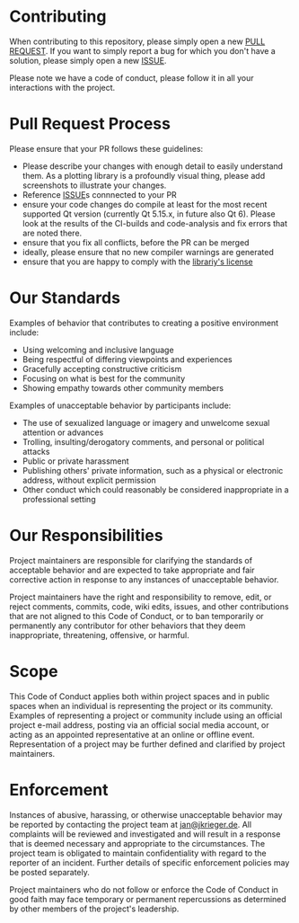 # Contributing

When contributing to this repository, please simply open a new [PULL REQUEST](https://github.com/jkriege2/JKQtPlotter/pulls).
If you want to simply report a bug for which you don't have a solution, please simply open a new [ISSUE](https://github.com/jkriege2/JKQtPlotter/issues).

Please note we have a code of conduct, please follow it in all your interactions with the project.

# Pull Request Process
Please ensure that your PR follows these guidelines:
- Please describe your changes with enough detail to easily understand them. As a plotting library is a profoundly visual thing, please add screenshots to illustrate your changes.
- Reference [ISSUE](https://github.com/jkriege2/JKQtPlotter/issues)s connnected to your PR
- ensure your code changes do compile at least for the most recent supported Qt version (currently Qt 5.15.x, in future also Qt 6). Please look at the results of the CI-builds and code-analysis and fix errors that are noted there.
- ensure that you fix all conflicts, before the PR can be merged
- ideally, please ensure that no new compiler warnings are generated
- ensure that you are happy to comply with the [librariy's license](https://github.com/jkriege2/JKQtPlotter/blob/master/LICENSE)

# Our Standards
Examples of behavior that contributes to creating a positive environment include:
- Using welcoming and inclusive language
- Being respectful of differing viewpoints and experiences
- Gracefully accepting constructive criticism
- Focusing on what is best for the community
- Showing empathy towards other community members

Examples of unacceptable behavior by participants include:
- The use of sexualized language or imagery and unwelcome sexual attention or advances
- Trolling, insulting/derogatory comments, and personal or political attacks
- Public or private harassment
- Publishing others' private information, such as a physical or electronic address, without explicit permission
- Other conduct which could reasonably be considered inappropriate in a professional setting

# Our Responsibilities
Project maintainers are responsible for clarifying the standards of acceptable behavior and are expected to take appropriate and fair corrective action in response to any instances of unacceptable behavior.

Project maintainers have the right and responsibility to remove, edit, or reject comments, commits, code, wiki edits, issues, and other contributions that are not aligned to this Code of Conduct, or to ban temporarily or permanently any contributor for other behaviors that they deem inappropriate, threatening, offensive, or harmful.

# Scope
This Code of Conduct applies both within project spaces and in public spaces when an individual is representing the project or its community. Examples of representing a project or community include using an official project e-mail address, posting via an official social media account, or acting as an appointed representative at an online or offline event. Representation of a project may be further defined and clarified by project maintainers.

# Enforcement
Instances of abusive, harassing, or otherwise unacceptable behavior may be reported by contacting the project team at jan@jkrieger.de. All complaints will be reviewed and investigated and will result in a response that is deemed necessary and appropriate to the circumstances. The project team is obligated to maintain confidentiality with regard to the reporter of an incident. Further details of specific enforcement policies may be posted separately.

Project maintainers who do not follow or enforce the Code of Conduct in good faith may face temporary or permanent repercussions as determined by other members of the project's leadership.
